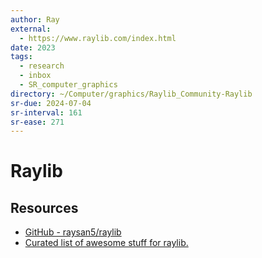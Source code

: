 ```yaml
---
author: Ray
external:
  - https://www.raylib.com/index.html
date: 2023
tags:
  - research
  - inbox
  - SR_computer_graphics
directory: ~/Computer/graphics/Raylib_Community-Raylib
sr-due: 2024-07-04
sr-interval: 161
sr-ease: 271
---
```


# Raylib

## Resources

- [GitHub - raysan5/raylib](https://github.com/raysan5/raylib)
- [Curated list of awesome stuff for raylib.](https://github.com/Rabios/awesome-raylib)
